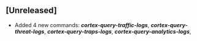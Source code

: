 ## [Unreleased]
- Added 4 new commands: ***cortex-query-traffic-logs***, ***cortex-query-threat-logs***, ***cortex-query-traps-logs***,
 ***cortex-query-analytics-logs***, 
